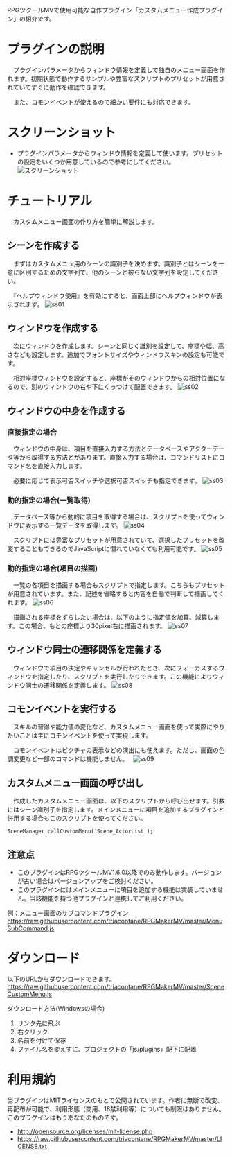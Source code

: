 RPGツクールMVで使用可能な自作プラグイン「カスタムメニュー作成プラグイン」の紹介です。  

# プラグインの説明  
　プラグインパラメータからウィンドウ情報を定義して独自のメニュー画面を作れます。初期状態で動作するサンプルや豊富なスクリプトのプリセットが用意されていてすぐに動作を確認できます。

　また、コモンイベントが使えるので細かい要件にも対応できます。

# スクリーンショット
- プラグインパラメータからウィンドウ情報を定義して使います。プリセットの設定をいくつか用意しているので参考にしてください。
![スクリーンショット](https://2.bp.blogspot.com/-e2X-KM7w3SA/XnXKeAQiLlI/AAAAAAAAcqU/l1X4-0qIQegF-zdPBv-CwwpcZC8xhAtJwCPcBGAYYCw/s1600/image_20200321_165415.png)

# チュートリアル
　カスタムメニュー画面の作り方を簡単に解説します。

## シーンを作成する
　まずはカスタムメニュ用のシーンの識別子を決めます。識別子とはシーンを一意に区別するための文字列で、他のシーンと被らない文字列を設定してください。

　『ヘルプウィンドウ使用』を有効にすると、画面上部にヘルプウィンドウが表示されます。
![ss01](https://3.bp.blogspot.com/-cDjUaaCzM1I/XnXNVognMuI/AAAAAAAAcqo/ym91Gm6B3egRd1ZQK4dTlLzpRinP7AJ1ACLcBGAsYHQ/s1600/2020-03-21%2B%25282%2529.png)

## ウィンドウを作成する
　次にウィンドウを作成します。シーンと同じく識別を設定して、座標や幅、高さなども設定します。追加でフォントサイズやウィンドウスキンの設定も可能です。

　相対座標ウィンドウを設定すると、座標がそのウィンドウからの相対位置になるので、別のウィンドウの右や下にくっつけて配置できます。
![ss02](https://2.bp.blogspot.com/-Mjn6eCabUNI/XnXPO6JapEI/AAAAAAAAcq8/h6t49VKF8SMJ7GvdpncXz7bCLIaPmozvACLcBGAsYHQ/s1600/2020-03-21%2B%25284%2529.png)

## ウィンドウの中身を作成する
### 直接指定の場合
　ウィンドウの中身は、項目を直接入力する方法とデータベースやアクターデータ等から取得する方法とがあります。直接入力する場合は、コマンドリストにコマンド名を直接入力します。

　必要に応じて表示可否スイッチや選択可否スイッチも指定できます。
![ss03](https://2.bp.blogspot.com/-zp1znaO0UA4/XnXQrPLNLEI/AAAAAAAAcrI/8Ve2hrg5tY0qMQm3cs4DXuOQG-D7kWEBgCLcBGAsYHQ/s1600/2020-03-21%2B%25285%2529.png)

### 動的指定の場合(一覧取得)
　データベース等から動的に項目を取得する場合は、スクリプトを使ってウィンドウに表示する一覧データを取得します。
![ss04](https://2.bp.blogspot.com/-X1RIiY83Ci0/XnXSETorc4I/AAAAAAAAcrU/kWGlRcoAfr0zAn1hhKy2QJ119mp4jK5twCLcBGAsYHQ/s1600/2020-03-21%2B%25286%2529.png)

　スクリプトには豊富なプリセットが用意されていて、選択したプリセットを改変することもできるのでJavaScriptに慣れていなくても利用可能です。
![ss05](https://3.bp.blogspot.com/-jo5AjSyH2VU/XnXK8jj5nRI/AAAAAAAAcqg/G0DdtquhSNoMASDJTg9fLvrfcdfKKzjbwCPcBGAYYCw/s1600/screen.png)

### 動的指定の場合(項目の描画)
　一覧の各項目を描画する場合もスクリプトで指定します。こちらもプリセットが用意されています。また、記述を省略すると内容を自働で判断して描画してくれます。
![ss06](https://4.bp.blogspot.com/-tiKzn05SFE8/XnXT7YkGmwI/AAAAAAAAcrg/fOREErAxvecpIlYrCTJGxVXn1Pkgi9mVACLcBGAsYHQ/s1600/2020-03-21%2B%25287%2529.png)

　描画される座標をずらしたい場合は、以下のように指定値を加算、減算します。この場合、もとの座標より30pixel右に描画されます。
![ss07](https://2.bp.blogspot.com/-BSdYWrI3yoQ/XnXUw3hmg3I/AAAAAAAAcro/zR1y2KC5AsQ92hDMTDOdc-sV39o9FiRgQCLcBGAsYHQ/s1600/2020-03-21%2B%25288%2529.png)

## ウィンドウ同士の遷移関係を定義する
　ウィンドウで項目の決定やキャンセルが行われたとき、次にフォーカスするウィンドウを指定したり、スクリプトを実行したりできます。この機能によりウィンドウ同士の遷移関係を定義します。
![ss08](https://3.bp.blogspot.com/-3ivP3NtlW3o/XnXVxy2THQI/AAAAAAAAcr0/wrXIpkyyJPg8UJyFIZJel7ZGJ8GNeTWLACLcBGAsYHQ/s1600/2020-03-21%2B%25289%2529.png)

## コモンイベントを実行する
　スキルの習得や能力値の変化など、カスタムメニュー画面を使って実際にやりたいことは主にコモンイベントを使って実現します。

　コモンイベントはピクチャの表示などの演出にも使えます。ただし、画面の色調変更など一部のコマンドは機能しません。　
![ss09](https://2.bp.blogspot.com/-7B9f4l6AkHM/XnXYVkPRGVI/AAAAAAAAcsA/vBm8yyd-JT0pr_XlWJO8VvxznJRlo9XYQCLcBGAsYHQ/s1600/2020-03-21%2B%252810%2529.png)

## カスタムメニュー画面の呼び出し
　作成したカスタムメニュー画面は、以下のスクリプトから呼び出せます。引数にはシーン識別子を指定します。メインメニューに項目を追加するプラグインと併用する場合もこのスクリプトを使ってください。
```$xslt
SceneManager.callCustomMenu('Scene_ActorList');
```

## 注意点
- このプラグインはRPGツクールMV1.6.0以降でのみ動作します。バージョンが古い場合はバージョンアップをご検討ください。
- このプラグインにはメインメニューに項目を追加する機能は実装していません。当該機能を持つ他プラグインと連携してご利用ください。

例：メニュー画面のサブコマンドプラグイン
<https://raw.githubusercontent.com/triacontane/RPGMakerMV/master/MenuSubCommand.js>

# ダウンロード
以下のURLからダウンロードできます。  
<https://raw.githubusercontent.com/triacontane/RPGMakerMV/master/SceneCustomMenu.js>  

ダウンロード方法(Windowsの場合)  
1. リンク先に飛ぶ
1. 右クリック
1. 名前を付けて保存
1. ファイル名を変えずに、プロジェクトの「js/plugins」配下に配置

# 利用規約
当プラグインはMITライセンスのもとで公開されています。作者に無断で改変、再配布が可能で、利用形態（商用、18禁利用等）についても制限はありません。このプラグインはもうあなたのものです。
- <http://opensource.org/licenses/mit-license.php>
- <https://raw.githubusercontent.com/triacontane/RPGMakerMV/master/LICENSE.txt>
